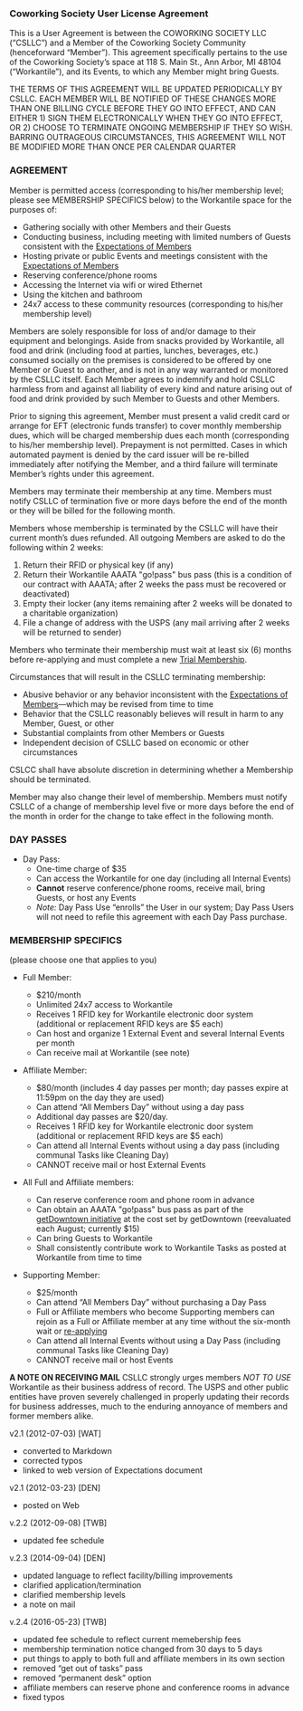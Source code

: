 ### Coworking Society User License Agreement

This is a User Agreement is between the COWORKING SOCIETY LLC (“CSLLC”) and a
Member of the Coworking Society Community (henceforward “Member”). This
agreement specifically pertains to the use of the Coworking Society’s space at
118 S. Main St., Ann Arbor, MI 48104 (“Workantile”), and its Events, to which
any Member might bring Guests.

THE TERMS OF THIS AGREEMENT WILL BE UPDATED PERIODICALLY BY CSLLC. EACH MEMBER
WILL BE NOTIFIED OF THESE CHANGES MORE THAN ONE BILLING CYCLE BEFORE THEY GO
INTO EFFECT, AND CAN EITHER 1) SIGN THEM ELECTRONICALLY WHEN THEY GO INTO
EFFECT, OR 2) CHOOSE TO TERMINATE ONGOING MEMBERSHIP IF THEY SO WISH. BARRING
OUTRAGEOUS CIRCUMSTANCES, THIS AGREEMENT WILL NOT BE MODIFIED MORE THAN ONCE
PER CALENDAR QUARTER

### AGREEMENT

Member is permitted access (corresponding to his/her membership level; please
see MEMBERSHIP SPECIFICS below) to the Workantile space for the purposes of:

  * Gathering socially with other Members and their Guests
  * Conducting business, including meeting with limited numbers of Guests consistent with the [Expectations of Members](http://workantile.com/member-expectations/)
  * Hosting private or public Events and meetings consistent with the [Expectations of Members](http://workantile.com/member-expectations/)
  * Reserving conference/phone rooms
  * Accessing the Internet via wifi or wired Ethernet
  * Using the kitchen and bathroom
  * 24x7 access to these community resources (corresponding to his/her membership level)

Members are solely responsible for loss of and/or damage to their equipment
and belongings. Aside from snacks provided by Workantile, all food and drink
(including food at parties, lunches, beverages, etc.) consumed socially on the
premises is considered to be offered by one Member or Guest to another, and is
not in any way warranted or monitored by the CSLLC itself. Each Member agrees
to indemnify and hold CSLLC harmless from and against all liability of every
kind and nature arising out of food and drink provided by such Member to
Guests and other Members.

Prior to signing this agreement, Member must present a valid credit card or
arrange for EFT (electronic funds transfer) to cover monthly membership dues,
which will be charged membership dues each month (corresponding to his/her
membership level). Prepayment is not permitted. Cases in which automated
payment is denied by the card issuer will be re-billed immediately after
notifying the Member, and a third failure will terminate Member’s rights under
this agreement.

Members may terminate their membership at any time. Members must notify CSLLC
of termination five or more days before the end of the month or they will be
billed for the following month.

Members whose membership is terminated by the CSLLC will have their current
month’s dues refunded. All outgoing Members are asked to do the following
within 2 weeks:

  1. Return their RFID or physical key (if any)
  2. Return their Workantile AAATA "go!pass" bus pass (this is a condition of our contract with AAATA; after 2 weeks the pass must be recovered or deactivated)
  3. Empty their locker (any items remaining after 2 weeks will be donated to a charitable organization)
  4. File a change of address with the USPS (any mail arriving after 2 weeks will be returned to sender)

Members who terminate their membership must wait at least six (6) months
before re-applying and must complete a new [Trial
Membership](http://workantile.squarespace.com/start-your-trial-week/).

Circumstances that will result in the CSLLC terminating membership:

  * Abusive behavior or any behavior inconsistent with the [Expectations of Members](http://workantile.com/member-expectations/)—which may be revised from time to time
  * Behavior that the CSLLC reasonably believes will result in harm to any Member, Guest, or other
  * Substantial complaints from other Members or Guests
  * Independent decision of CSLLC based on economic or other circumstances

CSLCC shall have absolute discretion in determining whether a Membership
should be terminated.

Member may also change their level of membership. Members must notify CSLLC of
a change of membership level five or more days before the end of the month in
order for the change to take effect in the following month.

### DAY PASSES

  * Day Pass:
    * One-time charge of $35
    * Can access the Workantile for one day (including all Internal Events)
    * **Cannot** reserve conference/phone rooms, receive mail, bring Guests, or host any Events
    * _Note:_ Day Pass Use “enrolls” the User in our system; Day Pass Users will not need to refile this agreement with each Day Pass purchase.

### MEMBERSHIP SPECIFICS

(please choose one that applies to you)

  * Full Member:

    * $210/month
    * Unlimited 24x7 access to Workantile
    * Receives 1 RFID key for Workantile electronic door system (additional or replacement RFID keys are $5 each)
    * Can host and organize 1 External Event and several Internal Events per month
    * Can receive mail at Workantile (see note)
  * Affiliate Member:

    * $80/month (includes 4 day passes per month; day passes expire at 11:59pm on the day they are used)
    * Can attend “All Members Day” without using a day pass
    * Additional day passes are $20/day.
    * Receives 1 RFID key for Workantile electronic door system (additional or replacement RFID keys are $5 each)
    * Can attend all Internal Events without using a day pass (including communal Tasks like Cleaning Day)
    * CANNOT receive mail or host External Events
  * All Full and Affiliate members:

    * Can reserve conference room and phone room in advance
    * Can obtain an AAATA "go!pass" bus pass as part of the [getDowntown initiative](http://www.getdowntown.org/bus/gopass/index.html) at the cost set by getDowntown (reevaluated each August; currently $15)
    * Can bring Guests to Workantile
    * Shall consistently contribute work to Workantile Tasks as posted at Workantile from time to time
  * Supporting Member:

    * $25/month
    * Can attend “All Members Day” without purchasing a Day Pass
    * Full or Affiliate members who become Supporting members can rejoin as a Full or Affiliate member at any time without the six-month wait or [re-applying](http://workantile.squarespace.com/start-your-trial-week/)
    * Can attend all Internal Events without using a Day Pass (including communal Tasks like Cleaning Day)
    * CANNOT receive mail or host Events

**A NOTE ON RECEIVING MAIL** CSLLC strongly urges members _NOT TO USE_ Workantile as their business address of record. The USPS and other public entities have proven severely challenged in properly updating their records for business addresses, much to the enduring annoyance of members and former members alike.

v2.1 (2012-07-03) [WAT]

  * converted to Markdown
  * corrected typos
  * linked to web version of Expectations document

v2.1 (2012-03-23) [DEN]

  * posted on Web

v.2.2 (2012-09-08) [TWB]

  * updated fee schedule

v.2.3 (2014-09-04) [DEN]

  * updated language to reflect facility/billing improvements
  * clarified application/termination
  * clarified membership levels
  * a note on mail

v.2.4 (2016-05-23) [TWB]

  * updated fee schedule to reflect current memebership fees
  * membership termination notice changed from 30 days to 5 days
  * put things to apply to both full and affiliate members in its own section
  * removed “get out of tasks” pass
  * removed “permanent desk” option
  * affiliate members can reserve phone and conference rooms in advance
  * fixed typos

